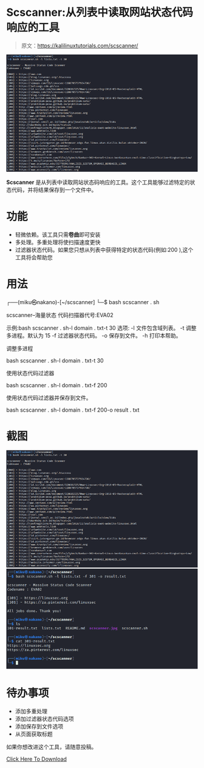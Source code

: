 # Scscanner:从列表中读取网站状态代码响应的工具

> 原文：<https://kalilinuxtutorials.com/scscanner/>

[![](img/7d45d76264ecaef3345ec0180f10640d.png)](https://blogger.googleusercontent.com/img/b/R29vZ2xl/AVvXsEgL8M4YCEGp0q-SNXkQZvEioyZ7l0QZs-MtrC9QqBbPtqjfQ8YLMxqhGMZ6axCy0nIS_ByQKFd0dSm5342Mw8mzn5IvHcJozmFYvOdLm8QzL0ZIT-R64noUmuSyU9UibFjXEjs7t4UJixE__XBLTQ0XU1CZuoX-_qYCJiAa9_YcKBbWRumwZ_oZCz_I/s708/scscanner.png)

**Scscanner** 是从列表中读取网站状态码响应的工具。这个工具能够过滤特定的状态代码，并将结果保存到一个文件中。

# 功能

*   轻微依赖。该工具只需**卷曲**即可安装
*   多处理。多重处理将使扫描速度更快
*   过滤器状态代码。如果您只想从列表中获得特定的状态代码(例如:200 ),这个工具将会帮助您

# 用法

┌──(miku㉿nakano)-[~/scscanner]
└─$ bash scscanner . sh

scscanner–海量状态
代码扫描器代号:EVA02

示例:bash scscanner . sh-l domain . txt-t 30 选项:
-l 文件包含域列表。
-t 调整多进程。默认为 15
-f 过滤器状态代码。
-o 保存到文件。
-h 打印本帮助。

调整多进程

bash scscanner . sh-l domain . txt-t 30

使用状态代码过滤器

bash scscanner . sh-l domain . txt-f 200

使用状态代码过滤器并保存到文件。

bash scscanner . sh-l domain . txt-f 200-o result . txt

# 截图

![](img/7d45d76264ecaef3345ec0180f10640d.png)![](img/7c29653a656ec196350c30d526579ebc.png)

# 待办事项

*   添加多重处理
*   添加过滤器状态代码选项
*   添加保存到文件选项
*   从页面获取标题

如果你想改进这个工具，请随意投稿。

[Click Here To Download](https://github.com/yuyudhn/scscanner)